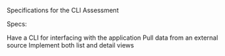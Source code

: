 Specifications for the CLI Assessment

Specs:

 Have a CLI for interfacing with the application
 Pull data from an external source
 Implement both list and detail views